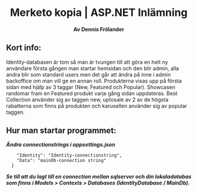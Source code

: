<h1 align="center"> Merketo kopia | ASP.NET Inlämning </h1>
<h4 align="center">Av Dennis Frölander</h4>


## Kort info:

Identity-databasen är tom så man är tvungen till att göra en helt ny användare första gången man startar hemsidan och den blir admin, alla andra blir som standard users men det går att ändra på inne i admin backoffice om man vill ge en annan roll. Produkterna visas upp på första sidan med hjälp av 3 taggar (New, Featured och Popular). Showcasen randomar fram en Featured produkt varje gång sidan uppdateras. Best Collection använder sig av taggen new, uptosale av 2 av de högsta rabatterna som finns på produkten och karusellen använder sig av popular taggen.


## Hur man startar programmet:
***Ändra connectionstrings i appsettings.json*** 

```"ConnectionStrings": {
    "Identity": "Identity-connectionstring",
    "Data": "mainDb-connection string"
  }
  ```
  
  ***Se till att du lagt till en connection mellan sqlserver och din lokaladatabas som finns i Models > Contexts > Databases (IdentityDatabase / MainDb).***
